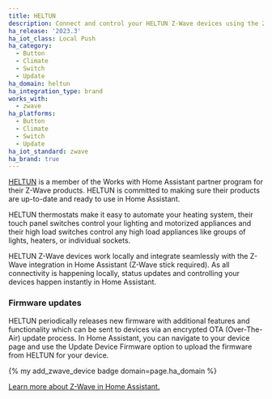 ```yaml
---
title: HELTUN
description: Connect and control your HELTUN Z-Wave devices using the Z-Wave integration
ha_release: '2023.3'
ha_iot_class: Local Push
ha_category:
  - Button
  - Climate
  - Switch
  - Update
ha_domain: heltun
ha_integration_type: brand
works_with:
  - zwave
ha_platforms:
  - Button
  - Climate
  - Switch
  - Update
ha_iot_standard: zwave
ha_brand: true
---
```


[HELTUN](https://www.heltun.com/) is a member of the Works with Home Assistant partner program for their Z-Wave products. HELTUN is committed to making sure their products are up-to-date and ready to use in Home Assistant.

HELTUN thermostats make it easy to automate your heating system, their touch panel switches control your lighting and motorized appliances and their high load switches control any high load appliances like groups of lights, heaters, or individual sockets.

HELTUN Z-Wave devices work locally and integrate seamlessly with the Z-Wave integration in Home Assistant (Z-Wave stick required). As all connectivity is happening locally, status updates and controlling your devices happen instantly in Home Assistant.

### Firmware updates

HELTUN periodically releases new firmware with additional features and functionality which can be sent to devices via an encrypted OTA (Over-The-Air) update process. In Home Assistant, you can navigate to your device page and use the Update Device Firmware option to upload the firmware from HELTUN for your device.

{% my add_zwave_device badge domain=page.ha_domain %}

[Learn more about Z-Wave in Home Assistant.](/integrations/zwave_js/)